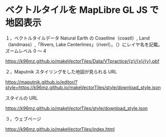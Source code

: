 # ベクトルタイルを MapLibre GL JS で地図表示

１，ベクトルタイルデータ
Natural Earth の Coastline（coastl）, Land（landmass）,「Rivers, Lake Centerlines」（riverl）。（）にレイヤ名を記載。ズームレベル 0 ～ 4

https://k96mz.github.io/makeVectorTiles/Data/VTpractice/{z}/{x}/{y}.pbf

２，Maputnik
スタイリングをした地図が見られる URL

https://maputnik.github.io/editor/?style=https://k96mz.github.io/makeVectorTiles/style/download_style.json

スタイルの URL

https://k96mz.github.io/makeVectorTiles/style/download_style.json

３，ウェブページ

https://k96mz.github.io/makeVectorTiles/index.html
